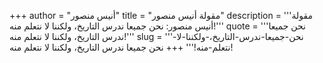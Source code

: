 +++
author = "أنيس منصور"
title = "مقولة أنيس منصور"
description = '''مقولة أنيس منصور: نحن جميعا ندرس التاريخ‏،‏ ولكننا لا نتعلم منه‏!'''
quote = '''نحن جميعا ندرس التاريخ‏،‏ ولكننا لا نتعلم منه‏!'''
slug = '''نحن-جميعا-ندرس-التاريخ‏،‏-ولكننا-لا-نتعلم-منه‏!'''
+++
نحن جميعا ندرس التاريخ‏،‏ ولكننا لا نتعلم منه‏!
